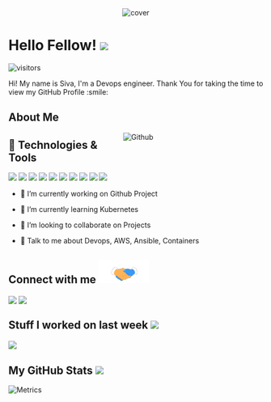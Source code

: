 <div align="center">
<img width="100%" height = "250px" src="https://cdn.pixabay.com/photo/2018/01/14/23/12/nature-3082832_1280.jpg" alt="cover" />
</div>

<h1> Hello Fellow! <img src = "https://raw.githubusercontent.com/MartinHeinz/MartinHeinz/master/wave.gif" width = 50px> </h1>
<p align='center'>

![visitors](https://visitor-badge.glitch.me/badge?page_id=sivapaul.sivapaul)

</p>
<div size='20px'> Hi! My name is Siva, I'm a Devops engineer. Thank You for taking the time to view my GitHub Profile :smile: 
</div>

<h2> About Me </h2>

<img width="55%" align="right" alt="Github" src="https://raw.githubusercontent.com/onimur/.github/master/.resources/git-header.svg" />

## 🔧 Technologies & Tools
![](https://img.shields.io/badge/Cloud-AWS-informational?style=flat&logo=amazonaws&logoColor=white&color=3a2bbc)
![](https://img.shields.io/badge/IoC-Terraform-informational?style=flat&logo=terraform&logoColor=white&color=3a2bbc)
![](https://img.shields.io/badge/OS-Linux-informational?style=flat&logo=linux&logoColor=white&color=3a2bbc)
![](https://img.shields.io/badge/Script-Python-informational?style=flat&logo=python&logoColor=white&color=3a2bbc)
![](https://img.shields.io/badge/Shell-Bash-informational?style=flat&logo=gnu-bash&logoColor=white&color=3a2bbc)
![](https://img.shields.io/badge/Tools-Asible-informational?style=flat&logo=ansible&logoColor=white&color=3a2bbc)
![](https://img.shields.io/badge/Tools-PostgreSQL-informational?style=flat&logo=postgresql&logoColor=white&color=3a2bbc)
![](https://img.shields.io/badge/Tools-Docker-informational?style=flat&logo=docker&logoColor=white&color=3a2bbc)
![](https://img.shields.io/badge/Tools-DockerSwarm-informational?style=flat&logo=docker&logoColor=white&color=3a2bbc)
![](https://img.shields.io/badge/Tools-Kubernetes-informational?style=flat&logo=kubernetes&logoColor=white&color=3a2bbc)


- 🔭 I’m currently working on Github Project

- 🌱 I’m currently learning Kubernetes  

- 👯 I’m looking to collaborate on Projects 

- 💬 Talk to me about Devops, AWS, Ansible, Containers

<h2> Connect with me <img src='https://github.com/sivapaul/sivapaul/blob/4bf26a7557354342e639bf1060f1184a5eae1f4c/handshake.gif' width="100px"> </h2>
<a href = 'https://www.linkedin.com/in/sivakrishnakumar-paulraj-3b705444'> <img width = '32px' align= 'center' src="https://raw.githubusercontent.com/rahulbanerjee26/githubAboutMeGenerator/main/icons/linked-in-alt.svg"/></a> 
<a href = 'https://www.github.com/sivapaul'> <img width = '32px' align= 'center' src="https://raw.githubusercontent.com/rahulbanerjee26/githubAboutMeGenerator/main/icons/github.svg"/></a> 


<h2> Stuff I worked on last week  <img src = "https://media1.giphy.com/media/JZ40cnfnN11KycrvMF/giphy.gif?cid=ecf05e47a0n3gi1bfqntqmob8g9aid1oyj2wr3ds3mg700bl&rid=giphy.gif" width = 70px> </h2>
<a href="https://github.com/anuraghazra/github-readme-stats">
<img align="center" src="https://github-readme-stats.vercel.app/api/wakatime?username=@&compact=True"/>
</a>
<br>


<h2> My GitHub Stats <img src='https://media1.giphy.com/media/du3J3cXyzhj75IOgvA/giphy.gif?cid=ecf05e47x2g034i9pzwtzzsd3xgg2w9nr94t4tflbbgo3008&rid=giphy.gif' width='32px'> </h2>

![Metrics](https://metrics.lecoq.io/sivapaul?template=terminal&base.header=0&base.activity=0&base.repositories=0&base.metadata=0&languages=1&languages.limit=8&languages.colors=github&languages.threshold=0%25&config.timezone=America%2FToronto)


